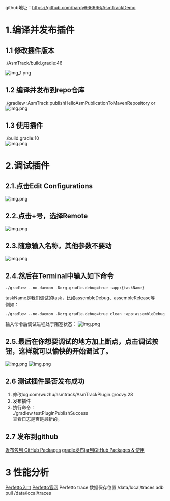 github地址：https://github.com/hardy666666/AsmTrackDemo

# 1.编译并发布插件  
## 1.1 修改插件版本
./AsmTrack/build.gradle:46<br>

![img_1.png](readme_imgs/img_1.png)

## 1.2 编译并发布到repo仓库  
./gradlew :AsmTrack:publishHelloAsmPublicationToMavenRepository
or<br>
![img.png](readme_imgs/img.png)

## 1.3 使用插件  
./build.gradle:10<br>
![img.png](readme_imgs/img_2.png)

# 2.调试插件
## 2.1.点击Edit Configurations
![img.png](readme_imgs/img_3.png)

## 2.2.点击+号，选择Remote
![img.png](readme_imgs/img_4.png)

## 2.3.随意输入名称，其他参数不要动
![img.png](readme_imgs/img_5.png)

## 2.4.然后在Terminal中输入如下命令
```
./gradlew --no-daemon -Dorg.gradle.debug=true :app:{taskName}
```
taskName是我们调试的task，比如assembleDebug、assembleRelease等  
例如：  
```
./gradlew --no-daemon -Dorg.gradle.debug=true clean :app:assembleDebug
```
输入命令后调试进程处于阻塞状态：
![img.png](readme_imgs/img_6.png)

## 2.5.最后在你想要调试的地方加上断点，点击调试按钮，这样就可以愉快的开始调试了。
![img.png](readme_imgs/img_7.png)
![img.png](readme_imgs/img_8.png)

## 2.6 测试插件是否发布成功
1. 修改log:com/wuzhu/asmtrack/AsmTrackPlugin.groovy:28
2. 发布插件
3. 执行命令：  
./gradlew testPluginPublishSuccess  
查看日志是否是最新的。

## 2.7 发布到github
[发布包到 GitHub Packages](https://docs.github.com/zh/actions/publishing-packages/publishing-java-packages-with-gradle#%E5%8F%91%E5%B8%83%E5%8C%85%E5%88%B0-github-packages)
[gradle发布jar到GitHub Packages & 使用](https://juejin.cn/post/7007289428158709797)

# 3 性能分析
[Perfetto入门](https://www.jianshu.com/p/f4cf101cc64f)
[Perfetto官网](https://ui.perfetto.dev/)
Perfetto trace 数据保存位置 /data/local/traces
adb pull /data/local/traces